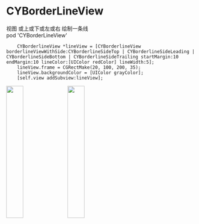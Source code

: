 # CYBorderLineView
视图 或上或下或左或右 绘制一条线    
pod 'CYBorderLineView'    

```
    CYBorderlineView *lineView = [CYBorderlineView borderlineViewWithSide:CYBorderlineSideTop | CYBorderlineSideLeading | CYBorderlineSideBottom | CYBorderlineSideTrailing startMargin:10 endMargin:10 lineColor:[UIColor redColor] lineWidth:5];
    lineView.frame = CGRectMake(20, 100, 200, 35);
    lineView.backgroundColor = [UIColor grayColor];
    [self.view addSubview:lineView];
```
    
<img src="https://github.com/yellowei/CYBorderLineView/blob/master/CYBorderLineViewProject/sample1.png" width="30%" />
   
<img src="https://github.com/yellowei/CYBorderLineView/blob/master/CYBorderLineViewProject/sample.png" width="30%" />
